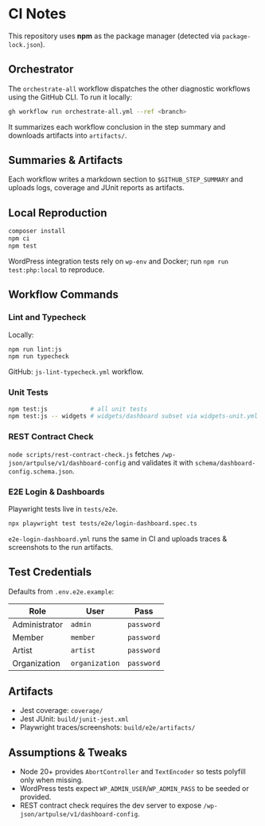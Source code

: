 # CI Notes

This repository uses **npm** as the package manager (detected via `package-lock.json`).

## Orchestrator

The `orchestrate-all` workflow dispatches the other diagnostic workflows using the GitHub CLI.
To run it locally:

```bash
gh workflow run orchestrate-all.yml --ref <branch>
```

It summarizes each workflow conclusion in the step summary and downloads artifacts into `artifacts/`.

## Summaries & Artifacts

Each workflow writes a markdown section to `$GITHUB_STEP_SUMMARY` and uploads logs, coverage and JUnit reports as artifacts.

## Local Reproduction

```bash
composer install
npm ci
npm test
```

WordPress integration tests rely on `wp-env` and Docker; run `npm run test:php:local` to reproduce.

## Workflow Commands

### Lint and Typecheck
Locally:

```bash
npm run lint:js
npm run typecheck
```

GitHub: `js-lint-typecheck.yml` workflow.

### Unit Tests

```bash
npm test:js            # all unit tests
npm test:js -- widgets # widgets/dashboard subset via widgets-unit.yml
```

### REST Contract Check

`node scripts/rest-contract-check.js` fetches `/wp-json/artpulse/v1/dashboard-config` and validates it with `schema/dashboard-config.schema.json`.

### E2E Login & Dashboards

Playwright tests live in `tests/e2e`.

```bash
npx playwright test tests/e2e/login-dashboard.spec.ts
```

`e2e-login-dashboard.yml` runs the same in CI and uploads traces & screenshots to the run artifacts.

## Test Credentials

Defaults from `.env.e2e.example`:

| Role           | User          | Pass      |
|----------------|---------------|-----------|
| Administrator  | `admin`       | `password`|
| Member         | `member`      | `password`|
| Artist         | `artist`      | `password`|
| Organization   | `organization`| `password`|

## Artifacts

* Jest coverage: `coverage/`
* Jest JUnit: `build/junit-jest.xml`
* Playwright traces/screenshots: `build/e2e/artifacts/`

## Assumptions & Tweaks

* Node 20+ provides `AbortController` and `TextEncoder` so tests polyfill only when missing.
* WordPress tests expect `WP_ADMIN_USER`/`WP_ADMIN_PASS` to be seeded or provided.
* REST contract check requires the dev server to expose `/wp-json/artpulse/v1/dashboard-config`.
